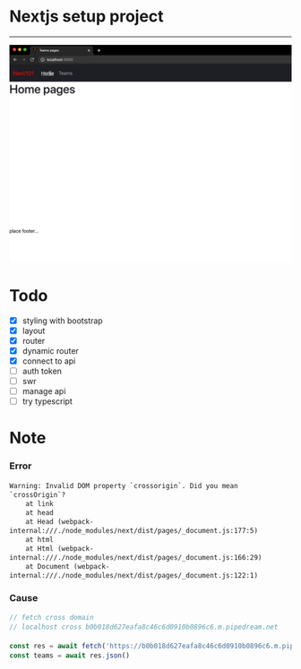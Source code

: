 # Nextjs setup project

----

![Image of Yaktocat](preview.gif)

# Todo

- [x] styling with bootstrap
- [x] layout
- [x] router
- [x] dynamic router
- [x] connect to api
- [ ] auth token
- [ ] swr
- [ ] manage api
- [ ] try typescript

# Note

### Error 

```text
Warning: Invalid DOM property `crossorigin`. Did you mean `crossOrigin`?
    at link
    at head
    at Head (webpack-internal:///./node_modules/next/dist/pages/_document.js:177:5)
    at html
    at Html (webpack-internal:///./node_modules/next/dist/pages/_document.js:166:29)
    at Document (webpack-internal:///./node_modules/next/dist/pages/_document.js:122:1)

```

### Cause

```js
// fetch cross domain
// localhost cross b0b018d627eafa8c46c6d0910b0896c6.m.pipedream.net

const res = await fetch('https://b0b018d627eafa8c46c6d0910b0896c6.m.pipedream.net/')
const teams = await res.json()
```